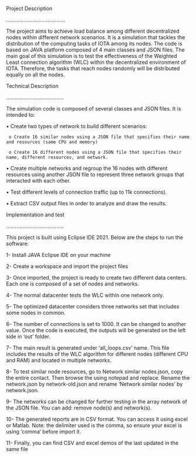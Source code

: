 Project Description

........................................

The project aims to achieve load balance among different decentralized nodes within different network scenarios. It is a simulation that tackles the distribution of the computing tasks of IOTA among its nodes. The code is based on JAVA platform composed of 4 main classes and JSON files. The main goal of this simulation is to test the effectiveness of the Weighted Least connection algorithm (WLC) within the decentralized environment of IOTA. Therefore, the tasks that reach nodes randomly will be distributed equally on all the nodes.

Technical Description

.......................................

The simulation code is composed of several classes and JSON files. It is intended to:

• Create two types of network to build different scenarios:

     o Create 16 similar nodes using a JSON file that specifies their name and resources (same CPU and memory)
     
     o Create 16 different nodes using a JSON file that specifies their name, different resources, and network.
     
• Create multiple networks and regroup the 16 nodes with different resources using another JSON file to represent three network groups that interacted with each other. 

• Test different levels of connection traffic (up to 11k connections).

• Extract CSV output files in order to analyze and draw the results.


Implementation and test

.......................................

This project is built using Eclipse IDE 2021. Below are the steps to run the software:

1-	Install JAVA Eclipse IDE on your machine

2-	Create a workspace and import the project files

3-	Once imported, the project is ready to create two different data centers. Each one is composed of a set of nodes and networks. 

4-	The normal datacenter tests the WLC within one network only. 

5-	The optimized datacenter considers three networks set that includes some nodes in common.

6-	The number of connections is set to 1000. It can be changed to another value. Once the code is executed, the outputs will be generated on the left side in ‘out’ folder.

7-	The main result is generated  under ‘all_loops.csv’ name. This file includes the results of the WLC algorithm for different nodes (different CPU and RAM) and located in multiple networks.

8-	To test similar node resources, go to Network similar nodes.json, copy the entire contact. Then browse the using notepad and replace. Rename the  network.json by network-old.json and rename ‘Network similar nodes’ by network.json.

9-	The networks can be changed for further testing in the array network of the JSON file. You can add: remove node(s) and network(s).

10-	 The generated reports are in CSV format. You can access it using excel or Matlab. Note: the delimiter used is the comma, so ensure your excel is using ‘comma’ before import it.

11-	Finally, you can find  CSV and excel demos of the last updated in the same file

 




